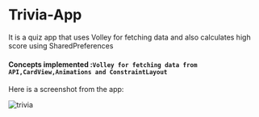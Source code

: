 # Trivia-App
It is a quiz app that uses Volley for fetching data and also calculates high score using SharedPreferences

#### Concepts implemented :`Volley for fetching data from API,CardView,Animations and ConstraintLayout`

Here is a screenshot from the app:

![trivia](https://user-images.githubusercontent.com/38250609/73120162-d59e8e00-3f90-11ea-81bb-fa528a3a5521.jpg)


